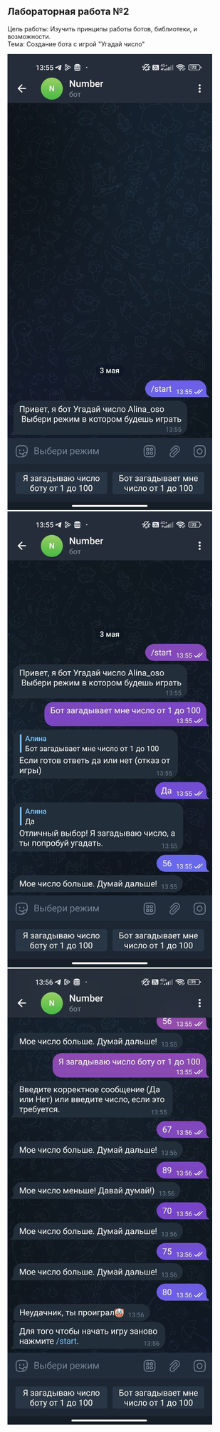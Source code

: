 ## Лабораторная работа №2
Цель работы: Изучить принципы работы ботов, библиотеки, и возможности.<br>
Тема: Создание бота с игрой "Угадай число"





![img_3.png](img_3.png)
![img_4.png](img_4.png)
![img_5.png](img_5.png)